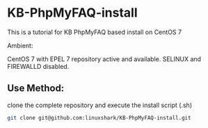 # KB-PhpMyFAQ-install
This is a tutorial for KB PhpMyFAQ based install on CentOS 7

Ambient:

CentOS 7 with EPEL 7 repository active and available. SELINUX and FIREWALLD disabled.

## Use Method:

clone the complete repository and execute the install script (.sh)

```bash
git clone git@github.com:linuxshark/KB-PhpMyFAQ-install.git
```

